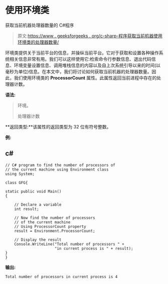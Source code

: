 # 使用环境类

获取当前机器处理器数量的 C#程序

> 原文:[https://www . geeksforgeeks . org/c-sharp-程序获取当前机器使用环境类的处理器数量/](https://www.geeksforgeeks.org/c-sharp-program-to-get-the-number-of-processors-of-the-current-machine-using-environment-class/)

环境类提供关于当前平台的信息，并操纵当前平台。它对于获取和设置各种操作系统相关信息非常有用。我们可以这样使用它:检索命令行参数信息、退出代码信息、环境变量设置信息、调用堆栈信息的内容以及自上次系统引导以来的时间(以毫秒为单位)信息。在本文中，我们将讨论如何获取当前机器的处理器数量。因此，我们使用环境类的 **ProcessorCount** 属性。此属性返回当前进程中存在的处理器计数。

**语法:**

> 环境。
> 
> 处理器计数

**返回类型:**该属性的返回类型为 32 位有符号整数。

**例:**

## c#

```
// C# program to find the number of processors of 
// the current machine using Environment class
using System;

class GFG{

static public void Main()
{

    // Declare a variable
    int result;

    // Now find the number of processors 
    // of the current machine
    // Using ProcessorCount property 
    result = Environment.ProcessorCount;

    // Display the result
    Console.WriteLine("Total number of processors " + 
                      "in current process is " + result);
}
}
```

**输出:**

```
Total number of processors in current process is 4
```